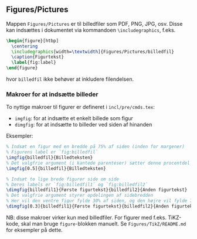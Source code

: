 ## Figures/Pictures

Mappen `Figures/Pictures` er til billedfiler som PDF, PNG, JPG, osv.
Disse kan indsættes i dokumentet via kommandoen `\includegraphics`, f.eks.

```latex
\begin{figure}[htbp]
  \centering
  \includegraphics[width=\textwidth]{Figures/Pictures/billedfil}
  \caption{Figurtekst}
  \label{fig:label}
\end{figure}
```

hvor `billedfil` ikke behøver at inkludere filendelsen.


### Makroer for at indsætte billeder
To nyttige makroer til figurer er defineret i `incl/pre/cmds.tex`:

  * `imgfig`: for at indsætte et enkelt billede som figur
  * `dimgfig`: for at indsætte to billeder ved siden af hinanden

Eksempler:

```latex
% Indsæt en figur med en bredde på 75% af siden (inden for margener)
% Figurens label er `fig:billedfil`
\imgfig{billedfil}{Billedteksten}
% Det valgfrie argument (i kantede parenteser) sætter denne procentdel
\imgfig[0.5]{billedfil}{Billedteksten}

% Indsæt to lige brede figurer side om side
% Deres labels er `fig:billedfil1` og `fig:billedfil2`
\dimgfig{billedfil1}{Første figurtekst}{billedfil2}{Anden figurtekst}
% Det valgfrie argument styrer opdelingen af sidebredden
% Her vil den ventre figur fylde 30% af siden, og den højre vil fylde 70%
\dimgfig[0.3]{billedfil1}{Første figurtekst}{billedfil2}{Anden figurtekst}
```

NB: disse makroer virker kun med billedfiler.
For figurer med f.eks. TiKZ-kode, skal man bruge `figure`-blokken manuelt.
Se `Figures/TikZ/README.md` for eksempler på dette.
